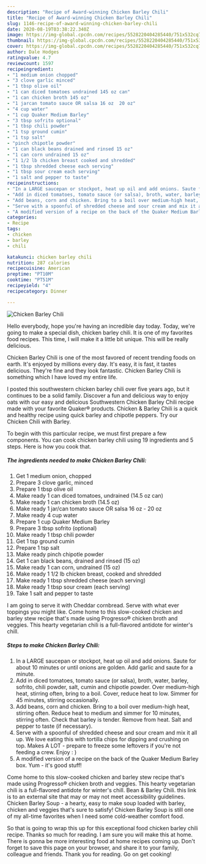 ```yaml
---
description: "Recipe of Award-winning Chicken Barley Chili"
title: "Recipe of Award-winning Chicken Barley Chili"
slug: 1146-recipe-of-award-winning-chicken-barley-chili
date: 2020-08-19T03:38:22.340Z
image: https://img-global.cpcdn.com/recipes/5528220404285440/751x532cq70/chicken-barley-chili-recipe-main-photo.jpg
thumbnail: https://img-global.cpcdn.com/recipes/5528220404285440/751x532cq70/chicken-barley-chili-recipe-main-photo.jpg
cover: https://img-global.cpcdn.com/recipes/5528220404285440/751x532cq70/chicken-barley-chili-recipe-main-photo.jpg
author: Dale Hodges
ratingvalue: 4.7
reviewcount: 1597
recipeingredient:
- "1 medium onion chopped"
- "3 clove garlic minced"
- "1 tbsp olive oil"
- "1 can diced tomatoes undrained 145 oz can"
- "1 can chicken broth 145 oz"
- "1 jarcan tomato sauce OR salsa 16 oz  20 oz"
- "4 cup water"
- "1 cup Quaker Medium Barley"
- "3 tbsp sofrito optional"
- "1 tbsp chili powder"
- "1 tsp ground cumin"
- "1 tsp salt"
- "pinch chipotle powder"
- "1 can black beans drained and rinsed 15 oz"
- "1 can corn undrained 15 oz"
- "1 1/2 lb chicken breast cooked and shredded"
- "1 tbsp shredded cheese each serving"
- "1 tbsp sour cream each serving"
- "1 salt and pepper to taste"
recipeinstructions:
- "In a LARGE saucepan or stockpot, heat up oil and add onions. Saute for about 10 minutes or until onions are golden. Add garlic and saute for a minute."
- "Add in diced tomatoes, tomato sauce (or salsa), broth, water, barley, sofrito, chili powder, salt, cumin and chipotle powder. Over medium-high heat, stirring often, bring to a boil. Cover, reduce heat to low. Simmer for 45 minutes, stirring occasionally."
- "Add beans, corn and chicken. Bring to a boil over medium-high heat, stirring often. Reduce heat to medium and simmer for 10 minutes, stirring often. Check that barley is tender. Remove from heat. Salt and pepper to taste (if necessary)."
- "Serve with a spoonful of shredded cheese and sour cream and mix it all up. We love eating this with tortilla chips for dipping and crushing on top. Makes A LOT - prepare to freeze some leftovers if you&#39;re not feeding a crew. Enjoy : )"
- "A modified version of a recipe on the back of the Quaker Medium Barley box. Yum - it&#39;s good stuff!"
categories:
- Recipe
tags:
- chicken
- barley
- chili

katakunci: chicken barley chili 
nutrition: 287 calories
recipecuisine: American
preptime: "PT10M"
cooktime: "PT51M"
recipeyield: "4"
recipecategory: Dinner

---
```



![Chicken Barley Chili](https://img-global.cpcdn.com/recipes/5528220404285440/751x532cq70/chicken-barley-chili-recipe-main-photo.jpg)

Hello everybody, hope you're having an incredible day today. Today, we're going to make a special dish, chicken barley chili. It is one of my favorites food recipes. This time, I will make it a little bit unique. This will be really delicious.

Chicken Barley Chili is one of the most favored of recent trending foods on earth. It's enjoyed by millions every day. It's easy, it is fast, it tastes delicious. They're fine and they look fantastic. Chicken Barley Chili is something which I have loved my entire life.

I posted this southwestern chicken barley chili over five years ago, but it continues to be a solid family. Discover a fun and delicious way to enjoy oats with our easy and delicious Southwestern Chicken Barley Chili recipe made with your favorite Quaker® products. Chicken &amp; Barley Chili is a quick and healthy recipe using quick barley and chipotle peppers. Try our Chicken Chili with Barley.


To begin with this particular recipe, we must first prepare a few components. You can cook chicken barley chili using 19 ingredients and 5 steps. Here is how you cook that.

<!--inarticleads1-->

##### The ingredients needed to make Chicken Barley Chili:

1. Get 1 medium onion, chopped
1. Prepare 3 clove garlic, minced
1. Prepare 1 tbsp olive oil
1. Make ready 1 can diced tomatoes, undrained (14.5 oz can)
1. Make ready 1 can chicken broth (14.5 oz)
1. Make ready 1 jar/can tomato sauce OR salsa 16 oz - 20 oz
1. Make ready 4 cup water
1. Prepare 1 cup Quaker Medium Barley
1. Prepare 3 tbsp sofrito (optional)
1. Make ready 1 tbsp chili powder
1. Get 1 tsp ground cumin
1. Prepare 1 tsp salt
1. Make ready pinch chipotle powder
1. Get 1 can black beans, drained and rinsed (15 oz)
1. Make ready 1 can corn, undrained (15 oz)
1. Make ready 1 1/2 lb chicken breast, cooked and shredded
1. Make ready 1 tbsp shredded cheese (each serving)
1. Make ready 1 tbsp sour cream (each serving)
1. Take 1 salt and pepper to taste


I am going to serve it with Cheddar cornbread. Serve with what ever toppings you might like. Come home to this slow-cooked chicken and barley stew recipe that&#39;s made using Progresso® chicken broth and veggies. This hearty vegetarian chili is a full-flavored antidote for winter&#39;s chill. 

<!--inarticleads2-->

##### Steps to make Chicken Barley Chili:

1. In a LARGE saucepan or stockpot, heat up oil and add onions. Saute for about 10 minutes or until onions are golden. Add garlic and saute for a minute.
1. Add in diced tomatoes, tomato sauce (or salsa), broth, water, barley, sofrito, chili powder, salt, cumin and chipotle powder. Over medium-high heat, stirring often, bring to a boil. Cover, reduce heat to low. Simmer for 45 minutes, stirring occasionally.
1. Add beans, corn and chicken. Bring to a boil over medium-high heat, stirring often. Reduce heat to medium and simmer for 10 minutes, stirring often. Check that barley is tender. Remove from heat. Salt and pepper to taste (if necessary).
1. Serve with a spoonful of shredded cheese and sour cream and mix it all up. We love eating this with tortilla chips for dipping and crushing on top. Makes A LOT - prepare to freeze some leftovers if you&#39;re not feeding a crew. Enjoy : )
1. A modified version of a recipe on the back of the Quaker Medium Barley box. Yum - it&#39;s good stuff!


Come home to this slow-cooked chicken and barley stew recipe that&#39;s made using Progresso® chicken broth and veggies. This hearty vegetarian chili is a full-flavored antidote for winter&#39;s chill. Bean &amp; Barley Chili. this link is to an external site that may or may not meet accessibility guidelines. Chicken Barley Soup - a hearty, easy to make soup loaded with barley, chicken and veggies that&#39;s sure to satisfy! Chicken Barley Soup is still one of my all-time favorites when I need some cold-weather comfort food. 

So that is going to wrap this up for this exceptional food chicken barley chili recipe. Thanks so much for reading. I am sure you will make this at home. There is gonna be more interesting food at home recipes coming up. Don't forget to save this page on your browser, and share it to your family, colleague and friends. Thank you for reading. Go on get cooking!
